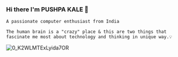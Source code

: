 ### Hi there I'm PUSHPA KALE 👋     

    A passionate computer enthusiast from India
    
    The human brain is a "crazy" place & this are two things that fascinate me most about technology and thinking in unique way.💡

   
    

![0_K2WLMTExLyida7OR](https://user-images.githubusercontent.com/69043926/145659155-1f39dec0-0384-4b9c-a193-5d2635cd3293.gif)







